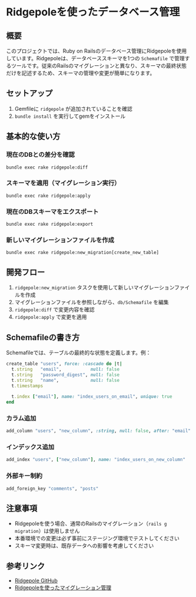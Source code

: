 # Ridgepoleを使ったデータベース管理

## 概要

このプロジェクトでは、Ruby on Railsのデータベース管理にRidgepoleを使用しています。Ridgepoleは、データベーススキーマを1つの `Schemafile` で管理するツールです。従来のRailsのマイグレーションと異なり、スキーマの最終状態だけを記述するため、スキーマの管理や変更が簡単になります。

## セットアップ

1. Gemfileに `ridgepole` が追加されていることを確認
2. `bundle install` を実行してgemをインストール

## 基本的な使い方

### 現在のDBとの差分を確認

```
bundle exec rake ridgepole:diff
```

### スキーマを適用（マイグレーション実行）

```
bundle exec rake ridgepole:apply
```

### 現在のDBスキーマをエクスポート

```
bundle exec rake ridgepole:export
```

### 新しいマイグレーションファイルを作成

```
bundle exec rake ridgepole:new_migration[create_new_table]
```

## 開発フロー

1. `ridgepole:new_migration` タスクを使用して新しいマイグレーションファイルを作成
2. マイグレーションファイルを参照しながら、`db/Schemafile` を編集
3. `ridgepole:diff` で変更内容を確認
4. `ridgepole:apply` で変更を適用

## Schemafileの書き方

Schemafileでは、テーブルの最終的な状態を定義します。例：

```ruby
create_table "users", force: :cascade do |t|
  t.string   "email",           null: false
  t.string   "password_digest", null: false
  t.string   "name",            null: false
  t.timestamps
  
  t.index ["email"], name: "index_users_on_email", unique: true
end
```

### カラム追加

```ruby
add_column "users", "new_column", :string, null: false, after: "email"
```

### インデックス追加

```ruby
add_index "users", ["new_column"], name: "index_users_on_new_column"
```

### 外部キー制約

```ruby
add_foreign_key "comments", "posts"
```

## 注意事項

- Ridgepoleを使う場合、通常のRailsのマイグレーション（`rails g migration`）は使用しません
- 本番環境での変更は必ず事前にステージング環境でテストしてください
- スキーマ変更時は、既存データへの影響を考慮してください

## 参考リンク

- [Ridgepole GitHub](https://github.com/ridgepole/ridgepole)
- [Ridgepoleを使ったマイグレーション管理](https://qiita.com/kasei-san/items/cb7000d7c99481a385c7) 
